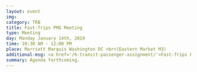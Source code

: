 ```yaml
---
layout: event
img: 
category: TRB
title: Fast-Trips PMG Meeting
type: Meeting
day: Monday January 14th, 2019
time: 10:30 AM - 12:00 PM
place: Marriott Marquis Washington DC <br>(Eastern Market M3)
additional-msg: <a href='/6-transit-passenger-assignment/'>Fast-Trips Project page</a>
summary: Agenda forthcoming.
---
```

